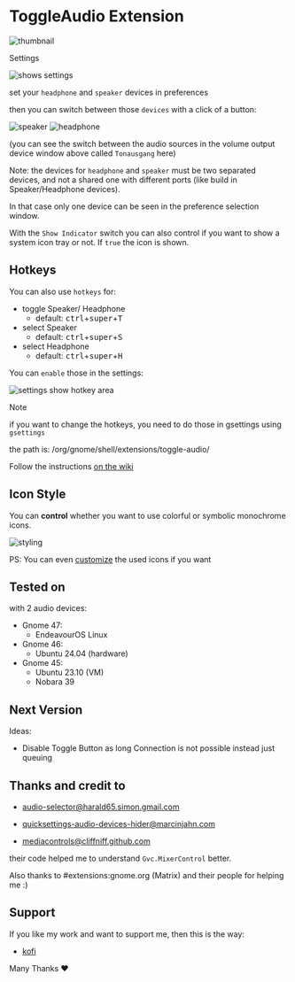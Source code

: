 # ToggleAudio Extension

![thumbnail](img/thumbnail.png)

Settings

![shows settings](img/settings.png)

set your `headphone` and `speaker` devices in preferences

then you can switch between those `devices` with a click of a button:

![speaker](img/speaker.png) ![headphone](img/headphone.png)

(you can see the switch between the audio sources in the volume output device window above called `Tonausgang` here)

 Note: the devices for `headphone` and `speaker` must be two separated devices, and not a shared one with different ports (like build in Speaker/Headphone devices).

 In that case only one device can be seen in the preference selection window.

 With the `Show Indicator` switch you can also control if you want to show a system icon tray or not.
 If `true` the icon is shown.

## Hotkeys

 You can also use `hotkeys` for:

* toggle Speaker/ Headphone
  * default: <kbd>ctrl</kbd>+<kbd>super</kbd>+<kbd>T</kbd>
* select Speaker
  * default: <kbd>ctrl</kbd>+<kbd>super</kbd>+<kbd>S</kbd>
* select Headphone
  * default: <kbd>ctrl</kbd>+<kbd>super</kbd>+<kbd>H</kbd>

You can `enable` those in the settings:

![settings show hotkey area](img/settings_2.png)

>[!NOTE] 
> if you want to change the hotkeys, you need to do those in gsettings using `gsettings`
>
>the path is: /org/gnome/shell/extensions/toggle-audio/
>
>Follow the instructions [on the wiki](https://github.com/Blackstareye/toggleAudio-blackeyeprojects.de/wiki/Changing-hotkeys)

## Icon Style

You can **control** whether you want to use colorful or symbolic monochrome icons.

![styling](img/styling.png)

PS: You can even [customize](https://github.com/Blackstareye/toggleAudio-blackeyeprojects.de/wiki/Styling-and-Customization) the used icons if you want

## Tested on

with 2 audio devices:

* Gnome 47:
  * EndeavourOS Linux
* Gnome 46:
  * Ubuntu 24.04 (hardware)
* Gnome 45:
  * Ubuntu 23.10 (VM)
  * Nobara 39

## Next Version

Ideas:

* Disable Toggle Button as long Connection is not possible instead just queuing  

## Thanks and credit to

* [audio-selector@harald65.simon.gmail.com](https://github.com/hs65/Gnome-Shell-Extension-Audio-Selector)
* [quicksettings-audio-devices-hider@marcinjahn.com](https://github.com/marcinjahn/gnome-quicksettings-audio-devices-hider-extension)

* [mediacontrols@cliffniff.github.com](https://github.com/cliffniff/media-controls)

their code helped me to understand `Gvc.MixerControl` better.

Also thanks to #extensions:gnome.org (Matrix) and their people for helping me :)

## Support

If you like my work and want to support me, then this is the way:

* [kofi](https://ko-fi.com/black_eye)

Many Thanks ♥
